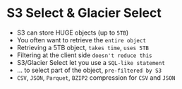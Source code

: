 # S3 Select & Glacier Select

- S3 can store HUGE objects (up to `5TB`)
- You often want to retrieve the `entire object`
- Retrieving a 5TB object, `takes time`, `uses 5TB`
- Filtering at the client side `doesn't reduce this`
- S3/Glacier Select let you use a `SQL-like statement`
- ... to select part of the object, `pre-filtered by S3`
- `CSV`, `JSON`, `Parquet`, `BZIP2` compression for `CSV` and `JSON`